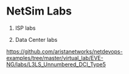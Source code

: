 # NetSim Labs

1) ISP labs

3) Data Center labs

https://github.com/aristanetworks/netdevops-examples/tree/master/virtual_lab/EVE-NG/labs/L3LS_Unnumbered_DCI_Type5
